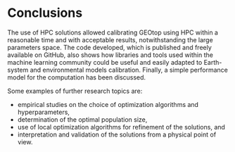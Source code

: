 # Conclusions

The use of HPC solutions allowed calibrating GEOtop using HPC within a reasonable time and with acceptable results, notwithstanding the large parameters space. The code developed, which is published and freely available on GitHub, also shows how libraries and tools used within the machine learning community could be useful and easily adapted to Earth-system and environmental models calibration. Finally, a simple performance model for the computation has been discussed.

Some examples of further research topics are:

* empirical studies on the choice of optimization algorithms and hyperparameters,
* determination of the optimal population size,  
* use of local optimization algorithms for refinement of the solutions, and
* interpretation and validation of the solutions from a physical point of view.
